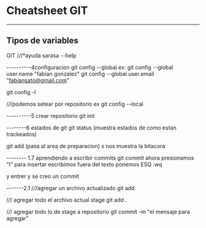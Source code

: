 # Cheatsheet GIT


------------------------------
## Tipos de variables
GIT
/*/*/*ayuda
sarasa --help

----------4configuracion
git config --global
ex:
git config --global user.name "fabian gonzalez"
git config --global user.email "fabiansato@gmail.com"

git config -l

/*/*/podemos setear por repositorio 
ex
git config --local


----------5 crear repositorio
git init

--------6 estados de git
git status 
(muestra estados de como estan trackeados)


git add 
(pasa al area de preparacion)
s
nos muestra la bitacora

-------- 1.7 aprendiendo a escribir commits
git commit
ahora presionamos "I" para insertar
escribimos fuera del texto
ponemos ESQ
:wq

y entrer y se creo un commit



-------2.1
/*/*/agregar un archivo actualizado
git add <nombrearchivo>

/*/*/ agregar todo el archivo actual stage
git add .

/*/*/ agregar todo lo de stage a repositorio
git commit -m "el mensaje para agregar"

```
